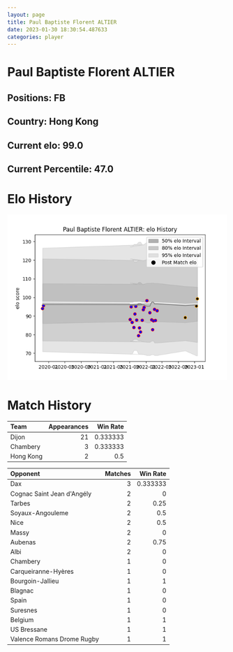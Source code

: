 ```yaml
---  
layout: page  
title: Paul Baptiste Florent ALTIER  
date: 2023-01-30 18:30:54.487633  
categories: player  
---
```

# Paul Baptiste Florent ALTIER

## Positions: FB

## Country: Hong Kong

## Current elo: 99.0

## Current Percentile: 47.0

# Elo History


![elo history](history_PaulBaptisteFlorentALTIER.png)
# Match History


| Team      |   Appearances |   Win Rate |
|:----------|--------------:|-----------:|
| Dijon     |            21 |   0.333333 |
| Chambery  |             3 |   0.333333 |
| Hong Kong |             2 |   0.5      |

| Opponent                   |   Matches |   Win Rate |
|:---------------------------|----------:|-----------:|
| Dax                        |         3 |   0.333333 |
| Cognac Saint Jean d'Angély |         2 |   0        |
| Tarbes                     |         2 |   0.25     |
| Soyaux-Angouleme           |         2 |   0.5      |
| Nice                       |         2 |   0.5      |
| Massy                      |         2 |   0        |
| Aubenas                    |         2 |   0.75     |
| Albi                       |         2 |   0        |
| Chambery                   |         1 |   0        |
| Carqueiranne-Hyères        |         1 |   0        |
| Bourgoin-Jallieu           |         1 |   1        |
| Blagnac                    |         1 |   0        |
| Spain                      |         1 |   0        |
| Suresnes                   |         1 |   0        |
| Belgium                    |         1 |   1        |
| US Bressane                |         1 |   1        |
| Valence Romans Drome Rugby |         1 |   1        |